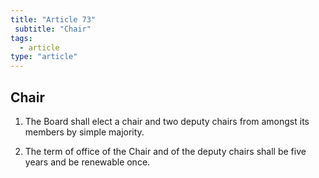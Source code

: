 ```yaml
---
title: "Article 73"
 subtitle: "Chair"
tags:
  - article
type: "article"
---
```

## Chair

1. The Board shall elect a chair and two deputy chairs from amongst its members by simple majority.

2. The term of office of the Chair and of the deputy chairs shall be five years and be renewable once.
